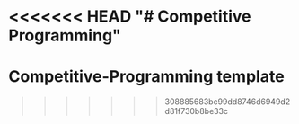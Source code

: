 <<<<<<< HEAD
"# Competitive Programming" 
=======
# Competitive-Programming template
>>>>>>> 308885683bc99dd8746d6949d2d81f730b8be33c
